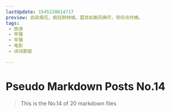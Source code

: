 ```yaml
---
lastUpdate: 1545220814717
preview: 血染烟花，痴狂醉倾城。眉目如画风拂尽，奈何冷月魄。
tags:
 - 旅游
 - 牢骚
 - 牢骚
 - 电影
 - 诗词歌赋

---
```


# Pseudo Markdown Posts No.14
> This is the No.14 of 20 markdown files